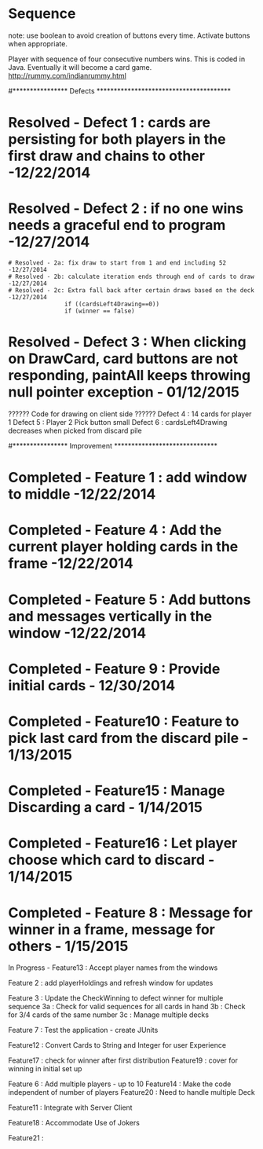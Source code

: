 Sequence
========
note: use boolean to avoid creation of buttons every time. Activate buttons when appropriate. 

Player with sequence of four consecutive numbers wins. This is coded in Java. Eventually it will become a card game. 
http://rummy.com/indianrummy.html

#**************** Defects ***************************************
# Resolved - Defect 1 : cards are persisting for both players in the first draw and chains to other -12/22/2014
# Resolved - Defect 2 : if no one wins needs a graceful end to program -12/27/2014
	# Resolved - 2a: fix draw to start from 1 and end including 52 -12/27/2014
	# Resolved - 2b: calculate iteration ends through end of cards to draw -12/27/2014
	# Resolved - 2c: Extra fall back after certain draws based on the deck -12/27/2014
					if ((cardsLeft4Drawing==0))
					if (winner == false)
# Resolved - Defect 3 : When clicking on DrawCard, card buttons are not responding, paintAll keeps throwing null pointer exception - 01/12/2015
?????? Code for drawing on client side	?????? 
Defect 4 : 14 cards for player 1
Defect 5 : Player 2 Pick button small
Defect 6 : cardsLeft4Drawing decreases when picked from discard pile

#**************** Improvement ******************************
# Completed - Feature 1 : add window to middle -12/22/2014
# Completed - Feature 4 : Add the current player holding cards in the frame -12/22/2014
# Completed - Feature 5 : Add buttons and messages vertically in the window -12/22/2014
# Completed - Feature 9 : Provide initial cards - 12/30/2014
# Completed - Feature10 : Feature to pick last card from the discard pile - 1/13/2015
# Completed - Feature15 : Manage Discarding a card - 1/14/2015
# Completed - Feature16 : Let player choose which card to discard - 1/14/2015
# Completed - Feature 8 : Message for winner in a frame, message for others - 1/15/2015

In Progress - Feature13 : Accept player names from the windows

Feature 2 : add playerHoldings and refresh window for updates

Feature 3 : Update the CheckWinning to defect winner for multiple sequence
	   3a : Check for valid sequences for all cards in hand
	   3b : Check for 3/4 cards of the same number
	   3c : Manage multiple decks
	   
Feature 7 : Test the application - create JUnits

Feature12 : Convert Cards to String and Integer for user Experience

Feature17 : check for winner after first distribution
Feature19 : cover for winning in initial set up	

Feature 6 : Add multiple players - up to 10
Feature14 : Make the code independent of number of players
Feature20 : Need to handle multiple Deck

Feature11 : Integrate with Server Client  

Feature18 : Accommodate Use of Jokers	

Feature21 : 
